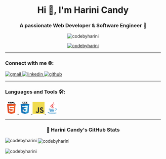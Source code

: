 <h1 align="center">Hi 👋, I'm Harini Candy</h1>
<h3 align="center">A passionate Web Developer & Software Engineer 🚀</h3>

<p align="center">
  <img src="https://komarev.com/ghpvc/?username=codebyharini&label=Profile%20views&color=0e75b6&style=flat" alt="codebyharini" />
</p>

<p align="center">
  <a href="https://github.com/ryo-ma/github-profile-trophy">
    <img src="https://github-profile-trophy.vercel.app/?username=codebyharini&theme=algolia" alt="codebyharini" />
  </a>
</p>

---

<h3 align="left">Connect with me 🌐:</h3>
<p align="left">
  <a href="mailto:codebyharini@gmail.com" target="_blank">
    <img src="https://img.shields.io/badge/Email-D14836?style=for-the-badge&logo=gmail&logoColor=white" alt="gmail"/>
  </a>
  <a href="https://linkedin.com/in/harinicandy" target="_blank">
    <img src="https://img.shields.io/badge/LinkedIn-0077B5?style=for-the-badge&logo=linkedin&logoColor=white" alt="linkedin"/>
  </a>
  <a href="https://github.com/codebyharini" target="_blank">
    <img src="https://img.shields.io/badge/GitHub-000000?style=for-the-badge&logo=github&logoColor=white" alt="github"/>
  </a>
</p>

---

<h3 align="left">Languages and Tools 🛠:</h3>
<p align="left"> 
  <a href="https://www.w3.org/html/" target="_blank" rel="noreferrer"> 
    <img src="https://raw.githubusercontent.com/devicons/devicon/master/icons/html5/html5-original-wordmark.svg" alt="html5" width="40" height="40"/> 
  </a> 
  <a href="https://www.w3schools.com/css/" target="_blank" rel="noreferrer"> 
    <img src="https://raw.githubusercontent.com/devicons/devicon/master/icons/css3/css3-original-wordmark.svg" alt="css3" width="40" height="40"/> 
  </a> 
  <a href="https://developer.mozilla.org/en-US/docs/Web/JavaScript" target="_blank" rel="noreferrer"> 
    <img src="https://raw.githubusercontent.com/devicons/devicon/master/icons/javascript/javascript-original.svg" alt="javascript" width="40" height="40"/> 
  </a> 
  <a href="https://www.java.com" target="_blank" rel="noreferrer"> 
    <img src="https://raw.githubusercontent.com/devicons/devicon/master/icons/java/java-original.svg" alt="java" width="40" height="40"/> 
  </a> 
</p>

---

<h3 align="center">🍬 Harini Candy's GitHub Stats</h3>

<p><img align="left" src="https://github-readme-stats.vercel.app/api/top-langs?username=codebyharini&show_icons=true&locale=en&layout=compact&theme=radical" alt="codebyharini" /></p>

<p>&nbsp;<img align="center" src="https://github-readme-stats.vercel.app/api?username=codebyharini&show_icons=true&locale=en&theme=radical" alt="codebyharini" /></p>

<p><img align="center" src="https://github-readme-streak-stats.herokuapp.com/?user=codebyharini&theme=radical" alt="codebyharini" /></p>
